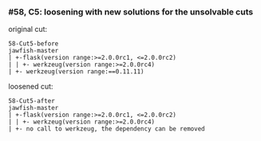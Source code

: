### #58, C5: loosening with new solutions for the unsolvable cuts
original cut:

```
58-Cut5-before
jawfish-master
| +-flask(version range:>=2.0.0rc1, <=2.0.0rc2)
| | +- werkzeug(version range:>=2.0.0rc4)
| +- werkzeug(version range:==0.11.11)
```




loosened cut:
```
58-Cut5-after
jawfish-master
| +-flask(version range:>=2.0.0rc1, <=2.0.0rc2)
| | +- werkzeug(version range:>=2.0.0rc4)
| +- no call to werkzeug, the dependency can be removed
```


